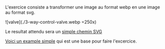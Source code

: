 L'exercice consiste a transformer une image au format webp en une image au format svg.

![valve](./3-way-control-valve.webp =250x)

Le resultat attendu sera un [simple chemin SVG](https://docs.aspose.com/svg/fr/net/drawing-basics/svg-path-data/)

[Voici un example simple](https://jsbin.com/lamiyob/edit?html,js,output) qui est une base pour faire l'excercice.